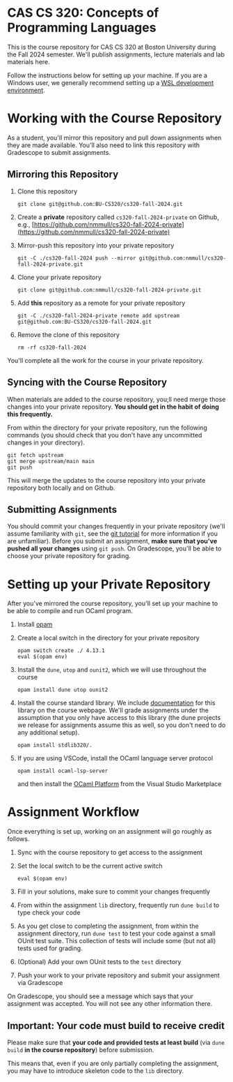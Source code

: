 # CAS CS 320: Concepts of Programming Languages

This is the course repository for CAS CS 320 at Boston University
during the Fall 2024 semester.  We'll publish assignments, lecture
materials and lab materials here.

Follow the instructions below for setting up your machine.  If you are
a Windows user, we generally recommend setting up a [WSL development
environment](https://learn.microsoft.com/en-us/windows/wsl/setup/environment).

# Working with the Course Repository

As a student, you'll mirror this repository and pull down assignments
when they are made available.  You'll also need to link this
repository with Gradescope to submit assignments.

## Mirroring this Repository

1. Clone this repository

   ```
   git clone git@github.com:BU-CS320/cs320-fall-2024.git
   ```

2. Create a **private** repository called `cs320-fall-2024-private` on
   Github, e.g., [https://github.com/nmmull/cs320-fall-2024-private](https://github.com/nmmull/cs320-fall-2024-private)

3. Mirror-push this repository into your private repository

   ```
   git -C ./cs320-fall-2024 push --mirror git@github.com:nmmull/cs320-fall-2024-private.git
   ```

4. Clone your private repository

   ```
   git clone git@github.com:nmmull/cs320-fall-2024-private.git
   ```

5. Add **this** repository as a remote for your private repository

   ```
   git -C ./cs320-fall-2024-private remote add upstream git@github.com:BU-CS320/cs320-fall-2024.git
   ```

6. Remove the clone of this repository

   ```
   rm -rf cs320-fall-2024
   ```

You'll complete all the work for the course in your private repository.

## Syncing with the Course Repository

When materials are added to the course repository, you;ll need merge
those changes into your private repository. **You should get in the
habit of doing this frequently.**

From within the directory for your private repository, run the
following commands (you should check that you don't have any
uncommitted changes in your directory).

```
git fetch upstream
git merge upstream/main main
git push
```

This will merge the updates to the course repository into your private
repository both locally and on Github.

## Submitting Assignments

You should commit your changes frequently in your private repository
(we'll assume familiarity with `git`, see the [git
tutorial](https://git-scm.com/docs/gittutorial) for more information
if you are unfamiliar).  Before you submit an assignment, **make sure
that you've pushed all your changes** using `git push`.  On
Gradescope, you'll be able to choose your private repository for
grading.

# Setting up your Private Repository

After you've mirrored the course repository, you'll set up your
machine to be able to compile and run OCaml program.

1. Install [opam](https://opam.ocaml.org/doc/Install.html)

2. Create a local switch in the directory for your private repository

   ```
   opam switch create ./ 4.13.1
   eval $(opam env)
   ```

3. Install the `dune`, `utop` and `ounit2`, which we will use throughout the course

   ```
   opam install dune utop ounit2
   ```

4. Install the course standard library.  We include
   [documentation](https://nmmull.github.io/CS320/landing/Fall-2024/Specifications/Stdlib320/index.html)
   for this library on the course webpage.  We'll grade assignments
   under the assumption that you only have access to this library (the
   dune projects we release for assignments assume this as well, so
   you don't need to do any additional setup).

   ```
   opam install stdlib320/.
   ```

5. If you are using VSCode, install the OCaml language server protocol

   ```
   opam install ocaml-lsp-server
   ```

   and then install the [OCaml
   Platform](https://marketplace.visualstudio.com/items?itemName=ocamllabs.ocaml-platform)
   from the Visual Studio Marketplace

# Assignment Workflow

Once everything is set up, working on an assignment will go roughly as
follows.

1. Sync with the course repository to get access to the assignment

2. Set the local switch to be the current active switch

   ```
   eval $(opam env)
   ```

3. Fill in your solutions, make sure to commit your changes frequently

4. From within the assignment `lib` directory, frequently run `dune build`
   to type check your code

5. As you get close to completing the assignment, from within the
   assignment directory, run `dune test` to test your code against a
   small OUnit test suite. This collection of tests will include some
   (but not all) tests used for grading.

6. (Optional) Add your own OUnit tests to the `test` directory

7. Push your work to your private repository and submit your
   assignment via Gradescope

On Gradescope, you should see a message which says that your
assignment was accepted.  You will not see any other information
there.

## Important: Your code must build to receive credit

Please make sure that **your code and provided tests at least build**
(via `dune build` **in the course repository**) before submission.

This means that, even if you are only partially completing the
assignment, you may have to introduce skeleton code to the `lib`
directory.
